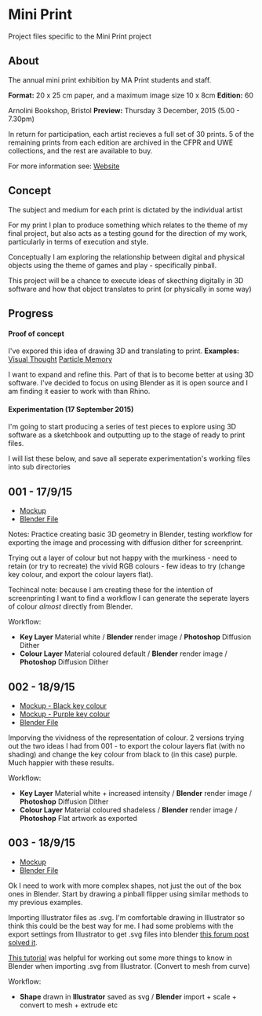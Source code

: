 Mini Print
========

Project files specific to the Mini Print project

About
-----
The annual mini print exhibition by MA Print students and staff.

**Format:** 20 x 25 cm paper, and a maximum image size 10 x 8cm 
**Edition:** 60 

Arnolini Bookshop, Bristol
**Preview:** Thursday 3 December, 2015 (5.00 - 7.30pm)

In return for participation, each artist recieves a full set of 30 prints. 5 of the remaining prints from each edition are archived in the CFPR and UWE collections, and the rest are available to buy. 

For more information see:
[Website](http://uwe.ac.uk/sca/research/cfpr/MINI%20PRINT/index.html)

Concept
-------
The subject and medium for each print is dictated by the individual artist

For my print I plan to produce something which relates to the theme of my final project, but also acts as a testing gound for the direction of my work, particularly in terms of execution and style.

Conceptually I am exploring the relationship between digital and physical objects using the theme of games and play - specifically pinball. 

This project will be a chance to execute ideas of skecthing digitally in 3D software and how that object translates to print (or physically in some way)

Progress
-------

#### Proof of concept
I've expored this idea of drawing 3D and translating to print. 
**Examples:**
[Visual Thought](http://jonosandilands.blogspot.co.uk/2015/03/visual-thought.html)
[Particle Memory](http://jonosandilands.blogspot.co.uk/2015/04/particle-thought.html)

I want to expand and refine this. Part of that is to become better at using 3D software. I've decided to focus on using Blender as it is open source and I am finding it easier to work with than Rhino.

#### Experimentation (17 September 2015)
I'm going to start producing a series of test pieces to explore using 3D software as a sketchbook and outputting up to the stage of ready to print files.

I will list these below, and save all seperate experimentation's working files into sub directories

## **001** - 17/9/15
- [Mockup](Experiments/001/MP_experiment_001.png)
- [Blender File](Experiments/001/001.blend)

Notes: Practice creating basic 3D geometry in Blender, testing workflow for exporting the image and processing with diffusion dither for screenprint. 

Trying out a layer of colour but not happy with the murkiness - need to retain (or try to recreate) the vivid RGB colours - few ideas to try (change key colour, and export the colour layers flat). 

Techincal note: because I am creating these for the intention of screenprinting I want to find a workflow I can generate the seperate layers of colour *almost* directly from Blender.

Workflow: 
- **Key Layer** Material white / **Blender** render image / **Photoshop** Diffusion Dither
- **Colour Layer** Material coloured default / **Blender** render image / **Photoshop** Diffusion Dither


## **002** - 18/9/15

- [Mockup - Black key colour](Experiments/002/MP_experiment_002.jpg)
- [Mockup - Purple key colour](Experiments/002/MP_experiment_002-variation.jpg)
- [Blender File](Experiments/002/002.blend)

Imporving the vividness of the representation of colour. 2 versions trying out the two ideas I had from 001 - to export the colour layers flat (with no shading) and change the key colour from black to (in this case) purple. Much happier with these results.

Workflow: 

- **Key Layer** Material white + increased intensity / **Blender** render image / **Photoshop** Diffusion Dither
- **Colour Layer** Material coloured shadeless / **Blender** render image / **Photoshop** Flat artwork as exported

## **003** - 18/9/15

- [Mockup](Experiments/003/MP_experiment_003.jpg)
- [Blender File](Experiments/003/003.blend)

Ok I need to work with more complex shapes, not just the out of the box ones in Blender. Start by drawing a pinball flipper using similar methods to my previous examples. 

Importing Illustrator files as .svg. I'm comfortable drawing in Illustrator so think this could be the best way for me. I had some problems with the export settings from Illustrator to get .svg files into blender [this forum post solved it](http://blenderartists.org/forum/showthread.php?326843-MAJOR-problem-Illustrator-CC-SVG-and-Blender-2-69&s=a68145dbf7fa608fea797b03b7e23c6e&p=2576229&viewfull=1#post2576229). 

[This tutorial](https://youtu.be/VZDR8nCYdvU?t=8m40s) was helpful for working out some more things to know in Blender when importing .svg from Illustrator. (Convert to mesh from curve)

Workflow: 

- **Shape** drawn in **Illustrator** saved as svg / **Blender** import + scale + convert to mesh + extrude etc

